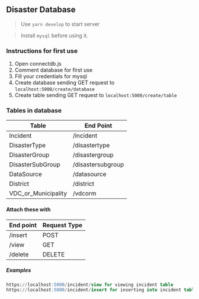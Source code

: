 ## Disaster Database

> Use `yarn develop` to start server

> Install `mysql` before using it.

### Instructions for first use

1. Open connectdb.js
2. Comment database for first use
3. Fill your credentials for mysql
4. Create database sending GET request to `localhost:5000/create/database`
5. Create table sending GET request to `localhost:5000/create/table`

### Tables in database

| Table               | End Point         |
| ------------------- | ----------------- |
| Incident            | /incident         |
| DisasterType        | /disastertype     |
| DisasterGroup       | /disastergroup    |
| DisasterSubGroup    | /disastersubgroup |
| DataSource          | /datasource       |
| District            | /district         |
| VDC_or_Municipality | /vdcorm           |

#### Attach these with

| End point | Request Type |
| --------- | ------------ |
| /insert   | POST         |
| /view     | GET          |
| /delete   | DELETE       |

##### Examples

```sql
https://localhost:5000/incident/view for viewing incident table
https://localhost:5000/incident/insert for inserting into incident table
```
